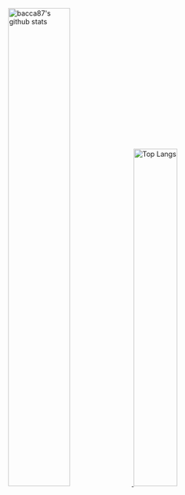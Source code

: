 <a  href="https://github.com/bacca87">
  
<img alt="bacca87's github stats" width="50%" src="https://github-readme-stats.vercel.app/api?username=bacca87&show_icons=true&count_private=true&hide_border=true&bg_color=50,e96205,904e99&title_color=fff&text_color=fff&icon_color=f2f2f2" href="https://github.com/sp-xd" />
<img alt="Top Langs" width="42%" src="https://github-readme-stats.vercel.app/api/top-langs/?username=bacca87&layout=compact&count_private=true&&hide_border=true&bg_color=904e99&title_color=fff&text_color=fff&icon_color=f2f2f2&hide=jupyter%20notebook&langs_count=6" href="https://github.com/sp-xd" />

</a>
